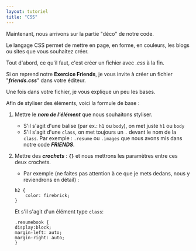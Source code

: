 ```yaml
---
layout: tutoriel
title: "CSS"
---
```


Maintenant, nous arrivons sur la partie "déco" de notre code.

Le langage CSS permet de mettre en page, en forme, en couleurs, les blogs ou sites que vous souhaitez créer.

Tout d'abord, ce qu'il faut, c'est créer un fichier avec _.css_ à la fin.

Si on reprend notre **Exercice Friends**, je vous invite à créer un fichier "***friends.css***" dans votre éditeur.

Une fois dans votre fichier, je vous explique un peu les bases.

Afin de styliser des éléments, voici la formule de base :

1. Mettre le ***nom de l'élément*** que nous souhaitons styliser.
    -  S'il s'agit d'une balise (par ex.: `h1` ou `body`), on met juste `h1` ou `body`
    - S'il s'agit d'une `class`, on met toujours un `.` devant le nom de la `class`. Par exemple : `.resume` ou `.images` que nous avons mis dans notre code ***FRIENDS***.

2. Mettre des ***crochets*** : **`{}`** et nous mettrons les paramètres entre ces deux crochets.
    - Par exemple (ne faites pas attention à ce que je mets dedans, nous y reviendrons en détail) :
    ```
    h2 {
        color: firebrick;
    }
    ```
    Et s'il s'agit d'un élément type `class`: 
    ```
    .resumebook {
    display:block;
    margin-left: auto;
    margin-right: auto;
    }
    ```